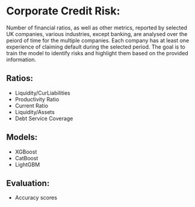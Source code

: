 # Corporate Credit Risk:
Number of financial ratios, as well as other metrics, reported by selected UK companies, various industries, except banking, are analysed over the peiord of time for the multiple companies. Each company has at least one experience of claiming default during the selected period. The goal is to train the model to identify risks and highlight them based on the provided information.

## Ratios:
* Liquidity/CurLiabilities
* Productivity Ratio
* Current Ratio
* Liquidity/Assets
* Debt Service Coverage

## Models:
* XGBoost
* CatBoost
* LightGBM

## Evaluation:
* Accuracy scores


